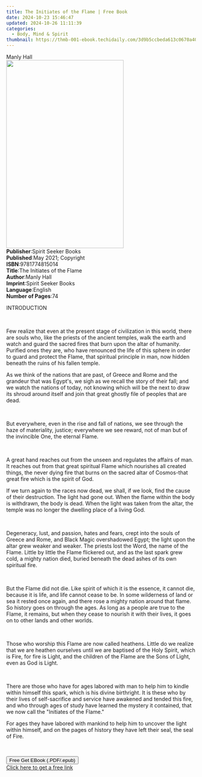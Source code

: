 ```yaml
---
title: The Initiates of the Flame | Free Book
date: 2024-10-23 15:46:47
updated: 2024-10-26 11:11:39
categories:
  - Body, Mind & Spirit
thumbnail: https://thmb-001-ebook.techidaily.com/3d9b5ccbeda613c0670a400b0a57a8f5e610fd44d177419d12f5694a6529bb7f.jpg
---
```

<main id="book-container">
  <div class="flex flex-col">
    <div class="book-brief flex-1 py-6 px-4 sm:p-6 md:py-10 md:px-8">
      <!-- brief-->
      <div class="book-brief-main">Manly Hall</div>
    </div>
    <div
      class="book-meta-info flex-1 grid gap-4 col-start-1 col-end-3 row-start-1 sm:mb-6 sm:grid-cols-4 lg:gap-6 lg:col-start-2 lg:row-end-6 lg:row-span-6 lg:mb-0"
    >
      <div
        class="book-meta-info-left place-content-center mt-4 p-4 text-sm leading-6 col-start-2 col-span-2 dark:text-slate-400"
      >
        <img
          class="w-full h-500 object-cover rounded-lg sm:h-255 sm:col-span-2 lg:col-span-full"
          src="https://img-001-ebook.techidaily.com/1155409ab5b015719a4ef6e369a5c37e90946fbcf394c887864d81e47083f91d.jpg"
          alt=""
          width="312"
          height="500"
        />
      </div>
      <div
        class="book-meta-info-right mt-2 col-start-1 row-start-2 col-span-3 self-center"
      >
        <!-- meta data  -->
        <div class="flex flex-col px-4 md:px-8">
          <div class="flex-1">
            <strong>Publisher</strong>:<span class="px-2"
              >Spirit Seeker Books</span
            >
          </div>
          <div class="flex-1">
            <strong>Published</strong>:<span class="px-2"
              >May 2021; Copyright</span
            >
          </div>
          <div class="flex-1">
            <strong>ISBN</strong>:<span class="px-2">9781774815014</span>
          </div>
          <div class="flex-1">
            <strong>Title</strong>:<span class="px-2"
              >The Initiates of the Flame</span
            >
          </div>
          <div class="flex-1">
            <strong>Author</strong>:<span class="px-2">Manly Hall</span>
          </div>
          <div class="flex-1">
            <strong>Imprint</strong>:<span class="px-2"
              >Spirit Seeker Books</span
            >
          </div>
          <div class="flex-1">
            <strong>Language</strong>:<span class="px-2">English</span>
          </div>
          <div class="flex-1">
            <strong>Number of Pages</strong>:<span class="px-2">74</span>
          </div>
        </div>
      </div>
    </div>
    <div class="book-description flex-1 py-6 px-4 sm:p-6 md:py-10 md:px-8">
      <div class="book-description-main">
        <div accordion-content="" id="description">
          <p>INTRODUCTION</p>
          <p><br /></p>
          <p>
            Few realize that even at the present stage of civilization in this
            world, there are souls who, like the priests of the ancient temples,
            walk the earth and watch and guard the sacred fires that burn upon
            the altar of humanity. Purified ones they are, who have renounced
            the life of this sphere in order to guard and protect the Flame,
            that spiritual principle in man, now hidden beneath the ruins of his
            fallen temple.
          </p>
          <p>
            As we think of the nations that are past, of Greece and Rome and the
            grandeur that was Egypt's, we sigh as we recall the story of their
            fall; and we watch the nations of today, not knowing which will be
            the next to draw its shroud around itself and join that great
            ghostly file of peoples that are dead.
          </p>
          <p><br /></p>
          <p>
            But everywhere, even in the rise and fall of nations, we see through
            the haze of materiality, justice; everywhere we see reward, not of
            man but of the invincible One, the eternal Flame.
          </p>
          <p><br /></p>
          <p>
            A great hand reaches out from the unseen and regulates the affairs
            of man. It reaches out from that great spiritual Flame which
            nourishes all created things, the never dying fire that burns on the
            sacred altar of Cosmos-that great fire which is the spirit of God.
          </p>
          <p>
            If we turn again to the races now dead, we shall, if we look, find
            the cause of their destruction. The light had gone out. When the
            flame within the body is withdrawn, the body is dead. When the light
            was taken from the altar, the temple was no longer the dwelling
            place of a living God.
          </p>
          <p><br /></p>
          <p>
            Degeneracy, lust, and passion, hates and fears, crept into the souls
            of Greece and Rome, and Black Magic overshadowed Egypt; the light
            upon the altar grew weaker and weaker. The priests lost the Word,
            the name of the Flame. Little by little the Flame flickered out, and
            as the last spark grew cold, a mighty nation died, buried beneath
            the dead ashes of its own spiritual fire.
          </p>
          <p><br /></p>
          <p>
            But the Flame did not die. Like spirit of which it is the essence,
            it cannot die, because it is life, and life cannot cease to be. In
            some wilderness of land or sea it rested once again, and there rose
            a mighty nation around that flame. So history goes on through the
            ages. As long as a people are true to the Flame, it remains, but
            when they cease to nourish it with their lives, it goes on to other
            lands and other worlds.
          </p>
          <p><br /></p>
          <p>
            Those who worship this Flame are now called heathens. Little do we
            realize that we are heathen ourselves until we are baptised of the
            Holy Spirit, which is Fire, for fire is Light, and the children of
            the Flame are the Sons of Light, even as God is Light.
          </p>
          <p><br /></p>
          <p>
            There are those who have for ages labored with man to help him to
            kindle within himself this spark, which is his divine birthright. It
            is these who by their lives of self-sacrifice and service have
            awakened and tended this fire, and who through ages of study have
            learned the mystery it contained, that we now call the "Initiates of
            the Flame."
          </p>
          <p>
            For ages they have labored with mankind to help him to uncover the
            light within himself, and on the pages of history they have left
            their seal, the seal of Fire.
          </p>
          <p><br /></p>
        </div>
        <div class="accordion-fader"></div>
      </div>
    </div>
    <div class="book-excerpts flex-1 py-6 px-4 sm:p-6 md:py-10 md:px-8"></div>
    <div
      class="book-about-author flex-1 py-6 px-4 sm:p-6 md:py-10 md:px-8"
    ></div>
    <div class="book-free-get flex-1 py-6 px-4 sm:p-6 md:py-10 md:px-8">
      <button
        id="btn-free-get"
        class="bg-blue-500 hover:bg-blue-700 text-white font-bold py-2 px-4 rounded"
      >
        Free Get EBook (.PDF/.epub)
      </button>
      <div id="countdown-display" class="px-2 text-lg mt-2"></div>
      <a
        id="free-link"
        class="hidden bg-blue-500 hover:bg-blue-700 text-white font-bold py-2 px-4 rounded"
        href="https://www.ebooks.com/en-us/book/210284682/the-initiates-of-the-flame/manly-hall/"
        target="_blank"
        >Click here to get a free link</a
      >
    </div>
    <script>
      let countdownTime = 0;
      let countdownInterval = null;
      document
        .getElementById('btn-free-get')
        .addEventListener('click', startCountdown);
      function startCountdown() {
        countdownTime = new Date().getTime() + 60000 * 3;
        countdownInterval = setInterval(updateCountdown, 1000);
        document.getElementById('btn-free-get').disabled = true;
        document
          .getElementById('btn-free-get')
          .classList.add('bg-gray-500', 'cursor-not-allowed');
      }
      function updateCountdown() {
        let currentTime = new Date().getTime();
        let timeLeft = countdownTime - currentTime;
        let secondsLeft = Math.floor(timeLeft / 1000);
        document.getElementById('countdown-display').innerHTML =
          `Remaining time: ${secondsLeft} seconds.`;
        if (secondsLeft <= 0) {
          clearInterval(countdownInterval);
          document.getElementById('btn-free-get').classList.add('hidden');
          document.getElementById('free-link').classList.remove('hidden');
          document.getElementById('countdown-display').innerHTML = '';
        }
      }
    </script>
  </div>
</main>
